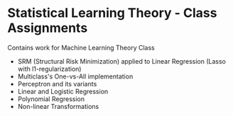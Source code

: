 # Statistical Learning Theory - Class Assignments

Contains work for Machine Learning Theory Class

* SRM (Structural Risk Minimization) applied to Linear Regression (Lasso with l1-regularization)
* Multiclass's One-vs-All implementation
* Perceptron and its variants
* Linear and Logistic Regression
* Polynomial Regression
* Non-linear Transformations
